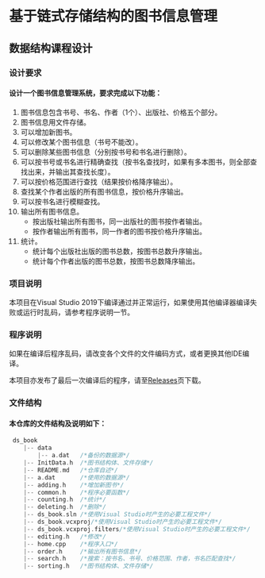 # 基于链式存储结构的图书信息管理
## 数据结构课程设计


### 设计要求

#### 设计一个图书信息管理系统，要求完成以下功能：

1. 图书信息包含书号、书名、作者（1个）、出版社、价格五个部分。
2. 图书信息用文件存储。
3. 可以增加新图书。
4. 可以修改某个图书信息（书号不能改）。
5. 可以删除某些图书信息（分别按书号和书名进行删除）。
6. 可以按书号或书名进行精确查找（按书名查找时，如果有多本图书，则全部查找出来，并输出其查找长度）。
7. 可以按价格范围进行查找（结果按价格降序输出）。
8. 查找某个作者出版的所有图书信息，按价格升序输出。
9. 可以按书名进行模糊查找。
10. 输出所有图书信息。
    * 按出版社输出所有图书，同一出版社的图书按作者输出。
	* 按作者输出所有图书，同一作者的图书按价格升序输出。
11. 统计。
    * 统计每个出版社出版的图书总数，按图书总数升序输出。
    * 统计每个作者出版的图书总数，按图书总数降序输出。

### 项目说明

本项目在Visual Studio 2019下编译通过并正常运行，如果使用其他编译器编译失败或运行时乱码，请参考程序说明一节。

### 程序说明

如果在编译后程序乱码，请改变各个文件的文件编码方式，或者更换其他IDE编译。

本项目亦发布了最后一次编译后的程序，请至[Releases](https://github.com/TioaTyan/ds_Book/releases/latest)页下载。

### 文件结构

#### 本仓库的文件结构及说明如下：

```C
 ds_book
    |-- data
		|-- a.dat   /*备份的数据源*/
	|-- InitData.h  /*图书结构体、文件存储*/
	|-- README.md	/*仓库自述*/
	|-- a.dat       /*使用的数据源*/
	|-- adding.h    /*增加新图书*/
	|-- common.h    /*程序必要函数*/
	|-- counting.h  /*统计*/
	|-- deleting.h  /*删除*/
	|-- ds_book.sln /*使用Visual Studio时产生的必要工程文件*/
	|-- ds_book.vcxproj/*使用Visual Studio时产生的必要工程文件*/
	|-- ds_book.vcxproj.filters/*使用Visual Studio时产生的必要工程文件*/
	|-- editing.h   /*修改*/
	|-- home.cpp    /*程序入口*/
	|-- order.h     /*输出所有图书信息*/
	|-- search.h    /*搜索：按书名、书号、价格范围、作者，书名匹配查找*/
	|-- sorting.h   /*图书结构体、文件存储*/
```